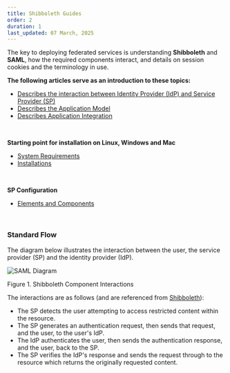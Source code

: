 ```yaml
---
title: Shibboleth Guides
order: 2
duration: 1
last_updated: 07 March, 2025
---
```


The key to deploying federated services is understanding **Shibboleth** and **SAML**, how the required components
interact, and details on session cookies and the terminology in use. 

<strong>The following articles serve as an introduction to these topics:</strong>

<ul class="list-group list-group-flush">
  <li class="list-group-item"><a href="https://wiki.shibboleth.net/confluence/display/CONCEPT/FlowsAndConfig">Describes the interaction between Identity Provider (IdP) and Service Provider (SP)</a></li>
  <li class="list-group-item"><a href="https://wiki.shibboleth.net/confluence/display/SP3/ApplicationModel">Describes the Application Model</a></li>
  <li class="list-group-item"><a href="https://wiki.shibboleth.net/confluence/display/SP3/ApplicationIntegration">Describes Application Integration</a></li>
</ul>
<br>

<strong>Starting point for installation on Linux, Windows and Mac</strong>

<ul class="list-group list-group-flush">
  <li class="list-group-item"><a href="https://wiki.shibboleth.net/confluence/display/SP3/SystemRequirements">System Requirements</a></li>
  <li class="list-group-item"><a href="https://wiki.shibboleth.net/confluence/display/SP3/Installation">Installations</a></li>
</ul>
<br>

<strong>SP Configuration</strong>

<ul class="list-group list-group-flush">
  <li class="list-group-item"><a href="https://wiki.shibboleth.net/confluence/display/SP3/SPConfig">Elements and Components</a></li>
</ul>
<br>

### Standard Flow
The diagram below illustrates the interaction between the user, the service provider (SP) and the identity provider (IdP).


![SAML Diagram](/assets/images/saml-integration/saml-diagram.png)

Figure 1. Shibboleth Component Interactions

The interactions are as follows (and are referenced from [Shibboleth](https://shibboleth.atlassian.net/wiki/spaces/CONCEPT/overview)):

- The SP detects the user attempting to access restricted content within the resource.    
- The SP generates an authentication request, then sends that request, and the user, to the user's IdP.
- The IdP authenticates the user, then sends the authentication response, and the user, back to the SP.
- The SP verifies the IdP's response and sends the request through to the resource which returns the originally requested content.